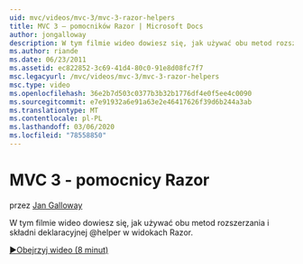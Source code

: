 ```yaml
---
uid: mvc/videos/mvc-3/mvc-3-razor-helpers
title: MVC 3 — pomocników Razor | Microsoft Docs
author: jongalloway
description: W tym filmie wideo dowiesz się, jak używać obu metod rozszerzania i składni deklaracyjnej @helper w widokach Razor.
ms.author: riande
ms.date: 06/23/2011
ms.assetid: ec822852-3c69-41d4-80c0-91e8d08fc7f7
msc.legacyurl: /mvc/videos/mvc-3/mvc-3-razor-helpers
msc.type: video
ms.openlocfilehash: 36e2b7d503c0377b3b32b1776df4e0f5ee4c0090
ms.sourcegitcommit: e7e91932a6e91a63e2e46417626f39d6b244a3ab
ms.translationtype: MT
ms.contentlocale: pl-PL
ms.lasthandoff: 03/06/2020
ms.locfileid: "78558850"
---
```

# <a name="mvc-3---razor-helpers"></a>MVC 3 - pomocnicy Razor

przez [Jan Galloway](https://github.com/jongalloway)

W tym filmie wideo dowiesz się, jak używać obu metod rozszerzania i składni deklaracyjnej @helper w widokach Razor.

[&#9654;Obejrzyj wideo (8 minut)](https://channel9.msdn.com/Blogs/ASP-NET-Site-Videos/mvc-3-razor-helpers)
